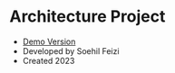 <h1>Architecture Project</h1>

- [Demo Version](https://feizisoheil.github.io/change-theme-dynamically/)
- Developed by Soehil Feizi
- Created 2023 
